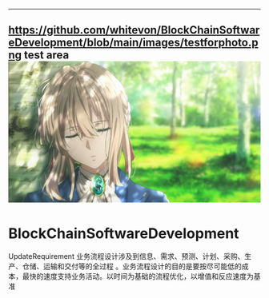 --------------------------------------------------------------------------
https://github.com/whitevon/BlockChainSoftwareDevelopment/blob/main/images/testforphoto.png
test area
![image](https://github.com/whitevon/BlockChainSoftwareDevelopment/blob/main/images/testforphoto.png)
--------------------------------------------------------------------------
# BlockChainSoftwareDevelopment
UpdateRequirement
业务流程设计涉及到信息、需求、预测、计划、采购、生产、仓储、运输和交付等的全过程 。业务流程设计的目的是要按尽可能低的成本，最快的速度支持业务活动。以时间为基础的流程优化，以增值和反应速度为基准